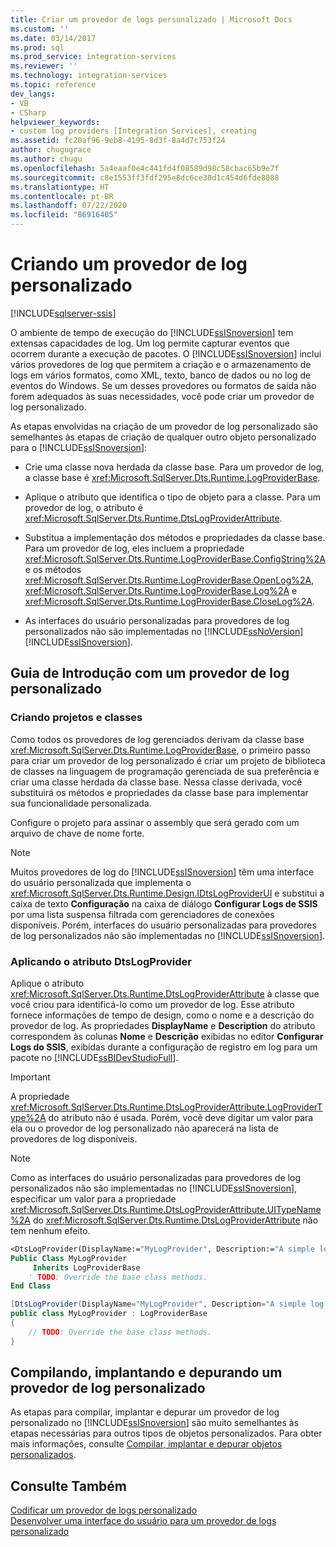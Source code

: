 ```yaml
---
title: Criar um provedor de logs personalizado | Microsoft Docs
ms.custom: ''
ms.date: 03/14/2017
ms.prod: sql
ms.prod_service: integration-services
ms.reviewer: ''
ms.technology: integration-services
ms.topic: reference
dev_langs:
- VB
- CSharp
helpviewer_keywords:
- custom log providers [Integration Services], creating
ms.assetid: fc20af96-9eb8-4195-8d3f-8a4d7c753f24
author: chugugrace
ms.author: chugu
ms.openlocfilehash: 5a4eaaf0e4c441fd4f08589d98c58cbac65b9e7f
ms.sourcegitcommit: c8e1553ff3fdf295e8dc6ce30d1c454d6fde8088
ms.translationtype: HT
ms.contentlocale: pt-BR
ms.lasthandoff: 07/22/2020
ms.locfileid: "86916405"
---
```

# <a name="creating-a-custom-log-provider"></a>Criando um provedor de log personalizado

[!INCLUDE[sqlserver-ssis](../../../includes/applies-to-version/sqlserver-ssis.md)]


  O ambiente de tempo de execução do [!INCLUDE[ssISnoversion](../../../includes/ssisnoversion-md.md)] tem extensas capacidades de log. Um log permite capturar eventos que ocorrem durante a execução de pacotes. O [!INCLUDE[ssISnoversion](../../../includes/ssisnoversion-md.md)] inclui vários provedores de log que permitem a criação e o armazenamento de logs em vários formatos, como XML, texto, banco de dados ou no log de eventos do Windows. Se um desses provedores ou formatos de saída não forem adequados às suas necessidades, você pode criar um provedor de log personalizado.  
  
 As etapas envolvidas na criação de um provedor de log personalizado são semelhantes às etapas de criação de qualquer outro objeto personalizado para o [!INCLUDE[ssISnoversion](../../../includes/ssisnoversion-md.md)]:  
  
-   Crie uma classe nova herdada da classe base. Para um provedor de log, a classe base é <xref:Microsoft.SqlServer.Dts.Runtime.LogProviderBase>.  
  
-   Aplique o atributo que identifica o tipo de objeto para a classe. Para um provedor de log, o atributo é <xref:Microsoft.SqlServer.Dts.Runtime.DtsLogProviderAttribute>.  
  
-   Substitua a implementação dos métodos e propriedades da classe base. Para um provedor de log, eles incluem a propriedade <xref:Microsoft.SqlServer.Dts.Runtime.LogProviderBase.ConfigString%2A> e os métodos <xref:Microsoft.SqlServer.Dts.Runtime.LogProviderBase.OpenLog%2A>, <xref:Microsoft.SqlServer.Dts.Runtime.LogProviderBase.Log%2A> e <xref:Microsoft.SqlServer.Dts.Runtime.LogProviderBase.CloseLog%2A>.  
  
-   As interfaces do usuário personalizadas para provedores de log personalizados não são implementadas no [!INCLUDE[ssNoVersion](../../../includes/ssnoversion-md.md)] [!INCLUDE[ssISnoversion](../../../includes/ssisnoversion-md.md)].  
  
## <a name="getting-started-with-a-custom-log-provider"></a>Guia de Introdução com um provedor de log personalizado  
  
### <a name="creating-projects-and-classes"></a>Criando projetos e classes  
 Como todos os provedores de log gerenciados derivam da classe base <xref:Microsoft.SqlServer.Dts.Runtime.LogProviderBase>, o primeiro passo para criar um provedor de log personalizado é criar um projeto de biblioteca de classes na linguagem de programação gerenciada de sua preferência e criar uma classe herdada da classe base. Nessa classe derivada, você substituirá os métodos e propriedades da classe base para implementar sua funcionalidade personalizada.  
  
 Configure o projeto para assinar o assembly que será gerado com um arquivo de chave de nome forte.  
  
> [!NOTE]  
>  Muitos provedores de log do [!INCLUDE[ssISnoversion](../../../includes/ssisnoversion-md.md)] têm uma interface do usuário personalizada que implementa o <xref:Microsoft.SqlServer.Dts.Runtime.Design.IDtsLogProviderUI> e substitui a caixa de texto **Configuração** na caixa de diálogo **Configurar Logs de SSIS** por uma lista suspensa filtrada com gerenciadores de conexões disponíveis. Porém, interfaces do usuário personalizadas para provedores de log personalizados não são implementadas no [!INCLUDE[ssISnoversion](../../../includes/ssisnoversion-md.md)].  
  
### <a name="applying-the-dtslogprovider-attribute"></a>Aplicando o atributo DtsLogProvider  
 Aplique o atributo <xref:Microsoft.SqlServer.Dts.Runtime.DtsLogProviderAttribute> à classe que você criou para identificá-lo como um provedor de log. Esse atributo fornece informações de tempo de design, como o nome e a descrição do provedor de log. As propriedades **DisplayName** e **Description** do atributo correspondem às colunas **Nome** e **Descrição** exibidas no editor **Configurar Logs do SSIS**, exibidas durante a configuração de registro em log para um pacote no [!INCLUDE[ssBIDevStudioFull](../../../includes/ssbidevstudiofull-md.md)].  
  
> [!IMPORTANT]  
>  A propriedade <xref:Microsoft.SqlServer.Dts.Runtime.DtsLogProviderAttribute.LogProviderType%2A> do atributo não é usada. Porém, você deve digitar um valor para ela ou o provedor de log personalizado não aparecerá na lista de provedores de log disponíveis.  
  
> [!NOTE]  
>  Como as interfaces do usuário personalizadas para provedores de log personalizados não são implementadas no [!INCLUDE[ssISnoversion](../../../includes/ssisnoversion-md.md)], especificar um valor para a propriedade <xref:Microsoft.SqlServer.Dts.Runtime.DtsLogProviderAttribute.UITypeName%2A> do <xref:Microsoft.SqlServer.Dts.Runtime.DtsLogProviderAttribute> não tem nenhum efeito.  
  
```vb  
<DtsLogProvider(DisplayName:="MyLogProvider", Description:="A simple log provider.", LogProviderType:="Custom")> _  
Public Class MyLogProvider  
     Inherits LogProviderBase  
    ' TODO: Override the base class methods.  
End Class  
```  
  
```csharp  
[DtsLogProvider(DisplayName="MyLogProvider", Description="A simple log provider.", LogProviderType="Custom")]  
public class MyLogProvider : LogProviderBase  
{  
    // TODO: Override the base class methods.  
}  
```  
  
## <a name="building-deploying-and-debugging-a-custom-log-provider"></a>Compilando, implantando e depurando um provedor de log personalizado  
 As etapas para compilar, implantar e depurar um provedor de log personalizado no [!INCLUDE[ssISnoversion](../../../includes/ssisnoversion-md.md)] são muito semelhantes às etapas necessárias para outros tipos de objetos personalizados. Para obter mais informações, consulte [Compilar, implantar e depurar objetos personalizados](../../../integration-services/extending-packages-custom-objects/building-deploying-and-debugging-custom-objects.md).  
  
## <a name="see-also"></a>Consulte Também  
 [Codificar um provedor de logs personalizado](../../../integration-services/extending-packages-custom-objects/log-provider/coding-a-custom-log-provider.md)   
 [Desenvolver uma interface do usuário para um provedor de logs personalizado](../../../integration-services/extending-packages-custom-objects/log-provider/developing-a-user-interface-for-a-custom-log-provider.md)  
  
  
